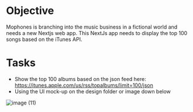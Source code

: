 # Objective
Mophones is branching into the music business in a fictional world and needs a new Nextjs web app.   This NextJs app needs to display the top 100 songs based on the iTunes API.

# Tasks
- Show the top 100 albums based on the json feed here: https://itunes.apple.com/us/rss/topalbums/limit=100/json
- Using the UI mock-up on the design folder or image down below
  
![image (11)](https://github.com/user-attachments/assets/6b92defb-0b66-46d0-b77d-a4e626133a41)

